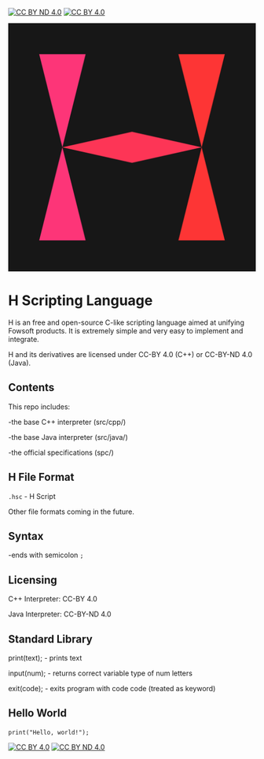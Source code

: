[![CC BY ND 4.0][cc-by-nd-shield]][cc-by-nd]
[![CC BY 4.0][cc-by-shield]][cc-by]

![H Logo](https://github.com/Fowsoft/H-Scripting-Language/blob/e30d464ef0a83aa12bb17c1ae59e4edd80ba30c8/HLogo.png)
# H Scripting Language

H is an free and open-source C-like scripting language aimed at unifying Fowsoft products.
It is extremely simple and very easy to implement and integrate.

H and its derivatives are licensed under CC-BY 4.0 (C++) or CC-BY-ND 4.0 (Java).

## Contents

This repo includes:

-the base C++ interpreter (src/cpp/)

-the base Java interpreter (src/java/)

-the official specifications (spc/)

## H File Format

`.hsc` - H Script

Other file formats coming in the future.

## Syntax

-ends with semicolon `;`

## Licensing

C++ Interpreter: CC-BY 4.0

Java Interpreter: CC-BY-ND 4.0

## Standard Library

print(text); - prints text

input(num); - returns correct variable type of num letters

exit(code); - exits program with code code (treated as keyword)

## Hello World

```
print("Hello, world!");
```


[![CC BY 4.0][cc-by-image]][cc-by]
[![CC BY ND 4.0][cc-by-nd-image]][cc-by-nd]

[cc-by-nd]: https://creativecommons.org/licenses/by-nd/4.0/
[cc-by-nd-image]: https://i.creativecommons.org/l/by-nd/4.0/88x31.png
[cc-by-nd-shield]: https://img.shields.io/badge/License-CC%20BY%20ND%204.0-lightgrey.svg

[cc-by]: https://creativecommons.org/licenses/by/4.0/
[cc-by-image]: https://i.creativecommons.org/l/by/4.0/88x31.png
[cc-by-shield]: https://img.shields.io/badge/License-CC%20BY%204.0-lightgrey.svg


